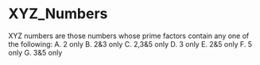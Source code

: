 # XYZ_Numbers
XYZ numbers are those numbers whose prime factors contain any one of the following: A. 2 only  B. 2&amp;3 only  C. 2,3&amp;5 only  D. 3 only  E. 2&amp;5 only  F. 5 only  G. 3&amp;5 only
